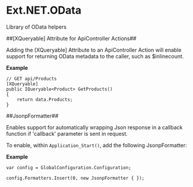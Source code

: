 Ext.NET.OData
=============

Library of OData helpers

##[XQueryable] Attribute for ApiController Actions##

Adding the [XQueryable] Attribute to an ApiController Action will enable support for returning OData metadata to the caller, such as $inlinecount.

**Example**

    // GET api/Products
    [XQueryable]
    public IQueryable<Product> GetProducts()
    {
        return data.Products;
    }


##JsonpFormatter##

Enables support for automatically wrapping Json response in a callback function if 'callback' parameter is sent in request.

To enable, within `Application_Start()`, add the following JsonpFormatter:

**Example**

    var config = GlobalConfiguration.Configuration;
    
    config.Formatters.Insert(0, new JsonpFormatter { });

